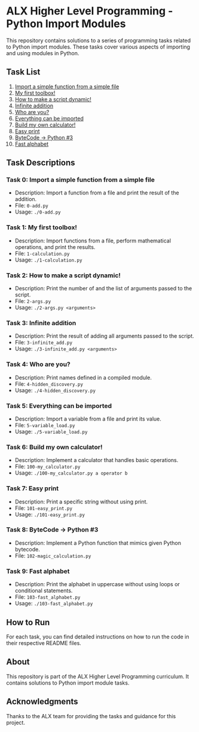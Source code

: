 # ALX Higher Level Programming - Python Import Modules

This repository contains solutions to a series of programming tasks related to Python import modules. These tasks cover various aspects of importing and using modules in Python.

## Task List

1. [Import a simple function from a simple file](#task-0-import-a-simple-function-from-a-simple-file)
2. [My first toolbox!](#task-1-my-first-toolbox)
3. [How to make a script dynamic!](#task-2-how-to-make-a-script-dynamic)
4. [Infinite addition](#task-3-infinite-addition)
5. [Who are you?](#task-4-who-are-you)
6. [Everything can be imported](#task-5-everything-can-be-imported)
7. [Build my own calculator!](#task-6-build-my-own-calculator)
8. [Easy print](#task-7-easy-print)
9. [ByteCode -> Python #3](#task-8-bytecode--python-3)
10. [Fast alphabet](#task-9-fast-alphabet)

## Task Descriptions

### Task 0: Import a simple function from a simple file

- Description: Import a function from a file and print the result of the addition.
- File: `0-add.py`
- Usage: `./0-add.py`

### Task 1: My first toolbox!

- Description: Import functions from a file, perform mathematical operations, and print the results.
- File: `1-calculation.py`
- Usage: `./1-calculation.py`

### Task 2: How to make a script dynamic!

- Description: Print the number of and the list of arguments passed to the script.
- File: `2-args.py`
- Usage: `./2-args.py <arguments>`

### Task 3: Infinite addition

- Description: Print the result of adding all arguments passed to the script.
- File: `3-infinite_add.py`
- Usage: `./3-infinite_add.py <arguments>`

### Task 4: Who are you?

- Description: Print names defined in a compiled module.
- File: `4-hidden_discovery.py`
- Usage: `./4-hidden_discovery.py`

### Task 5: Everything can be imported

- Description: Import a variable from a file and print its value.
- File: `5-variable_load.py`
- Usage: `./5-variable_load.py`

### Task 6: Build my own calculator!

- Description: Implement a calculator that handles basic operations.
- File: `100-my_calculator.py`
- Usage: `./100-my_calculator.py a operator b`

### Task 7: Easy print

- Description: Print a specific string without using print.
- File: `101-easy_print.py`
- Usage: `./101-easy_print.py`

### Task 8: ByteCode -> Python #3

- Description: Implement a Python function that mimics given Python bytecode.
- File: `102-magic_calculation.py`

### Task 9: Fast alphabet

- Description: Print the alphabet in uppercase without using loops or conditional statements.
- File: `103-fast_alphabet.py`
- Usage: `./103-fast_alphabet.py`

## How to Run

For each task, you can find detailed instructions on how to run the code in their respective README files.


## About

This repository is part of the ALX Higher Level Programming curriculum. It contains solutions to Python import module tasks.

## Acknowledgments

Thanks to the ALX team for providing the tasks and guidance for this project.
